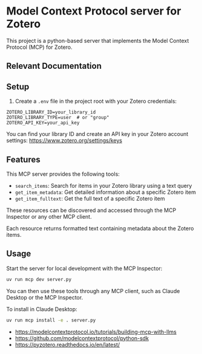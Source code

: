 # Model Context Protocol server for Zotero

This project is a python-based server that implements the Model Context Protocol
(MCP) for Zotero.

## Relevant Documentation
## Setup

1. Create a `.env` file in the project root with your Zotero credentials:

```
ZOTERO_LIBRARY_ID=your_library_id
ZOTERO_LIBRARY_TYPE=user  # or "group"
ZOTERO_API_KEY=your_api_key
```

You can find your library ID and create an API key in your Zotero account settings: https://www.zotero.org/settings/keys

## Features

This MCP server provides the following tools:

- `search_items`: Search for items in your Zotero library using a text query
- `get_item_metadata`: Get detailed information about a specific Zotero item
- `get_item_fulltext`: Get the full text of a specific Zotero item

These resources can be discovered and accessed through the MCP Inspector or any other MCP client.

Each resource returns formatted text containing metadata about the Zotero items.

## Usage

Start the server for local development with the MCP Inspector:

```bash
uv run mcp dev server.py
```

You can then use these tools through any MCP client, such as Claude Desktop or the MCP Inspector.

To install in Claude Desktop:

```bash
uv run mcp install -e . server.py
```

- https://modelcontextprotocol.io/tutorials/building-mcp-with-llms
- https://github.com/modelcontextprotocol/python-sdk
- https://pyzotero.readthedocs.io/en/latest/
